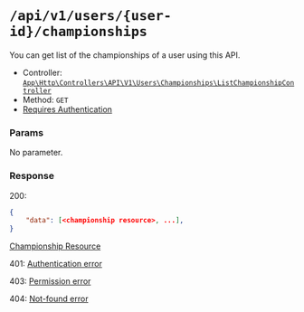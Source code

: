 # `/api/v1/users/{user-id}/championships`
You can get list of the championships of a user using this API.

- Controller: [`App\Http\Controllers\API\V1\Users\Championships\ListChampionshipController`](../../../../src/app/Http/Controllers/API/V1/Users\Championships\ListChampionshipController.php)
- Method: `GET`
- [Requires Authentication](../../auth/login.md#how-to-use-api-token)

### Params

No parameter.

### Response

200:
```json
{
    "data": [<championship resource>, ...],
}
```

[Championship Resource](../../resources/championship.md)

401: [Authentication error](../../authentication-errors.md)

403: [Permission error](../../permission-errors.md)

404: [Not-found error](../../not-found-errors.md)
